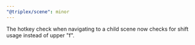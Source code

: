 ```yaml
---
"@triplex/scene": minor
---
```


The hotkey check when navigating to a child scene now checks for shift usage instead of upper "f".
